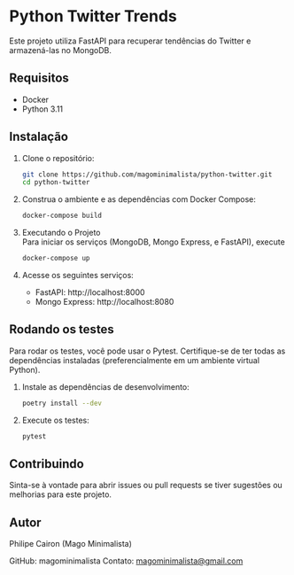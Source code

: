 # Python Twitter Trends

Este projeto utiliza FastAPI para recuperar tendências do Twitter e armazená-las no MongoDB.

## Requisitos

- Docker
- Python 3.11

## Instalação

1. Clone o repositório:

   ```bash
   git clone https://github.com/magominimalista/python-twitter.git
   cd python-twitter
   ```

2. Construa o ambiente e as dependências com Docker Compose:

    ```bash
   docker-compose build
   ```

3. Executando o Projeto<br>
Para iniciar os serviços (MongoDB, Mongo Express, e FastAPI), execute

    ```bash
   docker-compose up
   ```

4. Acesse os seguintes serviços:
   - FastAPI: http://localhost:8000
   - Mongo Express: http://localhost:8080

## Rodando os testes
Para rodar os testes, você pode usar o Pytest. Certifique-se de ter todas as dependências instaladas (preferencialmente em um ambiente virtual Python).

1. Instale as dependências de desenvolvimento: 
    ```bash
   poetry install --dev
   ```
2. Execute os testes:
    ```bash
   pytest
   ```

## Contribuindo
Sinta-se à vontade para abrir issues ou pull requests se tiver sugestões ou melhorias para este projeto.

## Autor
Philipe Cairon (Mago Minimalista)

GitHub: magominimalista
Contato: magominimalista@gmail.com
